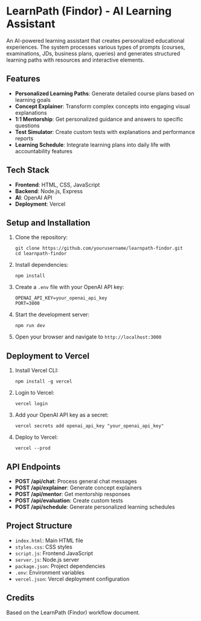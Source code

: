 # LearnPath (Findor) - AI Learning Assistant

An AI-powered learning assistant that creates personalized educational experiences. The system processes various types of prompts (courses, examinations, JDs, business plans, queries) and generates structured learning paths with resources and interactive elements.

## Features

- **Personalized Learning Paths**: Generate detailed course plans based on learning goals
- **Concept Explainer**: Transform complex concepts into engaging visual explanations
- **1:1 Mentorship**: Get personalized guidance and answers to specific questions
- **Test Simulator**: Create custom tests with explanations and performance reports
- **Learning Schedule**: Integrate learning plans into daily life with accountability features

## Tech Stack

- **Frontend**: HTML, CSS, JavaScript
- **Backend**: Node.js, Express
- **AI**: OpenAI API
- **Deployment**: Vercel

## Setup and Installation

1. Clone the repository:
   ```
   git clone https://github.com/yourusername/learnpath-findor.git
   cd learnpath-findor
   ```

2. Install dependencies:
   ```
   npm install
   ```

3. Create a `.env` file with your OpenAI API key:
   ```
   OPENAI_API_KEY=your_openai_api_key
   PORT=3000
   ```

4. Start the development server:
   ```
   npm run dev
   ```

5. Open your browser and navigate to `http://localhost:3000`

## Deployment to Vercel

1. Install Vercel CLI:
   ```
   npm install -g vercel
   ```

2. Login to Vercel:
   ```
   vercel login
   ```

3. Add your OpenAI API key as a secret:
   ```
   vercel secrets add openai_api_key "your_openai_api_key"
   ```

4. Deploy to Vercel:
   ```
   vercel --prod
   ```

## API Endpoints

- **POST /api/chat**: Process general chat messages
- **POST /api/explainer**: Generate concept explainers
- **POST /api/mentor**: Get mentorship responses
- **POST /api/evaluation**: Create custom tests
- **POST /api/schedule**: Generate personalized learning schedules

## Project Structure

- `index.html`: Main HTML file
- `styles.css`: CSS styles
- `script.js`: Frontend JavaScript
- `server.js`: Node.js server
- `package.json`: Project dependencies
- `.env`: Environment variables
- `vercel.json`: Vercel deployment configuration

## Credits

Based on the LearnPath (Findor) workflow document.

